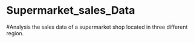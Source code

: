 # Supermarket_sales_Data
#Analysis the sales data of a supermarket shop located in three different region.
